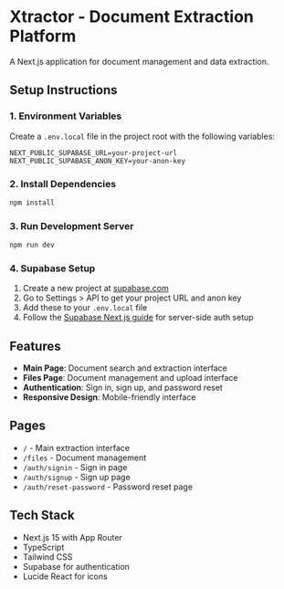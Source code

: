 # Xtractor - Document Extraction Platform

A Next.js application for document management and data extraction.

## Setup Instructions

### 1. Environment Variables

Create a `.env.local` file in the project root with the following variables:

```env
NEXT_PUBLIC_SUPABASE_URL=your-project-url
NEXT_PUBLIC_SUPABASE_ANON_KEY=your-anon-key
```

### 2. Install Dependencies

```bash
npm install
```

### 3. Run Development Server

```bash
npm run dev
```

### 4. Supabase Setup

1. Create a new project at [supabase.com](https://supabase.com)
2. Go to Settings > API to get your project URL and anon key
3. Add these to your `.env.local` file
4. Follow the [Supabase Next.js guide](https://supabase.com/docs/guides/auth/server-side/nextjs?queryGroups=router&router=app) for server-side auth setup

## Features

- **Main Page**: Document search and extraction interface
- **Files Page**: Document management and upload interface
- **Authentication**: Sign in, sign up, and password reset
- **Responsive Design**: Mobile-friendly interface

## Pages

- `/` - Main extraction interface
- `/files` - Document management
- `/auth/signin` - Sign in page
- `/auth/signup` - Sign up page
- `/auth/reset-password` - Password reset page

## Tech Stack

- Next.js 15 with App Router
- TypeScript
- Tailwind CSS
- Supabase for authentication
- Lucide React for icons

